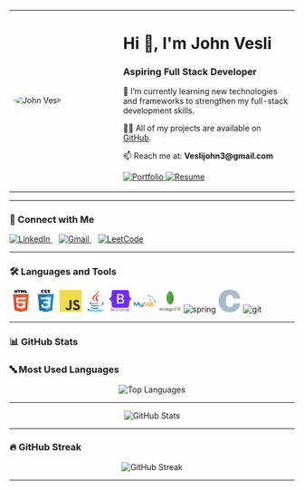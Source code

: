 <table>
  <tr>
    <td width="180">
      <img src="https://raw.githubusercontent.com/johnvesli03/johnvesli03/main/21004063.jpg" alt="John Vesli" width="150" style="border-radius: 50%;" />
    </td>
    <td>
      <h1>Hi 👋, I'm John Vesli</h1>
      <h3>Aspiring Full Stack Developer</h3>
      <p>🌱 I’m currently learning new technologies and frameworks to strengthen my full-stack development skills.</p>
      <p>👨‍💻 All of my projects are available on <a href="https://github.com/johnvesli03">GitHub</a>.</p>
      <p>📫 Reach me at: <strong>Veslijohn3@gmail.com</strong></p>
      <p>
        <a href="https://johnvesli-portfolio.vercel.app/" target="_blank">
          <img src="https://img.shields.io/badge/Visit Portfolio-blue?style=for-the-badge&logo=vercel" alt="Portfolio" />
        </a>
        <a href="https://drive.google.com/file/d/1ZoOwGokoyzPiEJBReN59V8NZUd2oEyQH/view?usp=drive_link" target="_blank">
          <img src="https://img.shields.io/badge/View Resume-green?style=for-the-badge&logo=googledrive" alt="Resume" />
        </a>
      </p>
    </td>
  </tr>
</table>

---

### 🔗 Connect with Me

<p align="left">
  <a href="https://www.linkedin.com/in/john-vesli-a29b2b257/" target="_blank">
    <img src="https://cdn.jsdelivr.net/gh/devicons/devicon/icons/linkedin/linkedin-original.svg" alt="LinkedIn" height="40" />
  </a>
  &nbsp;&nbsp;
  <a href="mailto:Veslijohn3@gmail.com" target="_blank">
    <img src="https://upload.wikimedia.org/wikipedia/commons/4/4e/Gmail_Icon.png" alt="Gmail" height="40" />
  </a>
  &nbsp;&nbsp;
  <a href="https://leetcode.com/u/9hAHM5JFev/" target="_blank">
    <img src="https://upload.wikimedia.org/wikipedia/commons/1/19/LeetCode_logo_black.png" alt="LeetCode" height="40" />
  </a>
</p>

---

### 🛠️ Languages and Tools

<p align="left">
  <img src="https://raw.githubusercontent.com/devicons/devicon/master/icons/html5/html5-original-wordmark.svg" alt="html5" width="40" height="40"/>
  <img src="https://raw.githubusercontent.com/devicons/devicon/master/icons/css3/css3-original-wordmark.svg" alt="css3" width="40" height="40"/>
  <img src="https://raw.githubusercontent.com/devicons/devicon/master/icons/javascript/javascript-original.svg" alt="javascript" width="40" height="40"/>
  <img src="https://raw.githubusercontent.com/devicons/devicon/master/icons/java/java-original.svg" alt="java" width="40" height="40"/>
  <img src="https://raw.githubusercontent.com/devicons/devicon/master/icons/bootstrap/bootstrap-plain-wordmark.svg" alt="bootstrap" width="40" height="40"/>
  <img src="https://raw.githubusercontent.com/devicons/devicon/master/icons/mysql/mysql-original-wordmark.svg" alt="mysql" width="40" height="40"/>
  <img src="https://raw.githubusercontent.com/devicons/devicon/master/icons/mongodb/mongodb-original-wordmark.svg" alt="mongodb" width="40" height="40"/>
  <img src="https://www.vectorlogo.zone/logos/springio/springio-icon.svg" alt="spring" width="40" height="40"/>
  <img src="https://raw.githubusercontent.com/devicons/devicon/master/icons/c/c-original.svg" alt="c" width="40" height="40"/>
  <img src="https://www.vectorlogo.zone/logos/git-scm/git-scm-icon.svg" alt="git" width="40" height="40"/>
</p>

---

### 📊 GitHub Stats

### 🔤 Most Used Languages

<p align="center">
  <img src="https://github-readme-stats.vercel.app/api/top-langs/?username=johnvesli03&layout=compact&hide=shaderlab,hlsl" alt="Top Languages" />
</p>

---

<p align="center">
  <img src="https://github-readme-stats.vercel.app/api?username=johnvesli03&show_icons=true&theme=default" alt="GitHub Stats" />
</p>

---


### 🔥 GitHub Streak

<p align="center">
  <img src="https://github-readme-streak-stats.herokuapp.com?user=johnvesli03" alt="GitHub Streak" />
</p>

---


